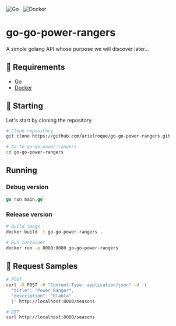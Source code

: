 ![Go](https://img.shields.io/badge/go-%2300ADD8.svg?style=for-the-badge&logo=go&logoColor=white)&nbsp;&nbsp; 
![Docker](https://img.shields.io/badge/docker-%230db7ed.svg?style=for-the-badge&logo=docker&logoColor=white)&nbsp;&nbsp;

# go-go-power-rangers
A simple golang API whose purpose we will discover later...

## :bookmark: Requirements
- [Go](https://go.dev/)
- [Docker](https://docs.docker.com/engine/install/ubuntu/) 

## :triangular_flag_on_post: Starting
Let's start by cloning the repository

```bash
# Clone repository
git clone https://github.com/arielroque/go-go-power-rangers.git

# Go to go-go-power-rangers
cd go-go-power-rangers
```

## Running

### Debug version

```go
go run main.go
```

### Release version

```bash
# Build image
docker build -t go-go-power-rangers . 

# Run container
docker run -p 8080:8080 go-go-power-rangers
```

## :rowboat: Request Samples

```bash
# POST
curl -X POST -H "Content-Type: application/json" -d '{
  "title": "Power Ranger",
  "description": "blabla"
  }' http://localhost:8080/seasons

# GET
curl http://localhost:8080/seasons
```